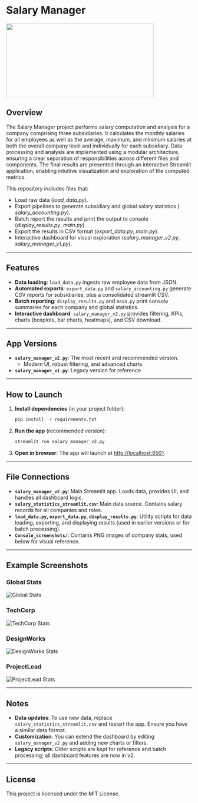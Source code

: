 # Salary Manager

<img src="https://github.com/user-attachments/assets/987306ae-132e-49e0-b4aa-e4ade8643ab0" height= "200px" width="400">


## Overview

The Salary Manager project performs salary computation and analysis for a company comprising three subsidiaries. It calculates the monthly salaries for all employees as well as the average, maximum, and minimum salaries at both the overall company level and individually for each subsidiary. Data processing and analysis are implemented using a modular architecture, ensuring a clear separation of responsibilities across different files and components. The final results are presented through an interactive Streamlit application, enabling intuitive visualization and exploration of the computed metrics.

 This repository includes files that:
  - Load raw data (_load_data.py_).  
  - Export pipelines to generate subsidiary and global salary statistics ( _salary_accounting.py_).  
  - Batch report the results and print the output to console (_display_results.py_, _main.py_).  
  - Export the results in CSV format (_export_data.py_, _main.py_). 
  - Interactive dashboard for visual exploration (_salary_manager_v2.py_, _salary_manager_v1.py_).  

---

## Features

- **Data loading**: `load_data.py` ingests raw employee data from JSON.
- **Automated exports**: `export_data.py` and `salary_accounting.py` generate CSV reports for subsidiaries, plus a consolidated streamlit CSV.
- **Batch reporting**: `display_results.py` and `main.py` print console summaries for each company and global statistics.
- **Interactive dashboard**: `salary_manager_v2.py` provides filtering, KPIs, charts (boxplots, bar charts, heatmaps), and CSV download.

---

## App Versions

- **`salary_manager_v2.py`**: The most recent and recommended version.  
  - Modern UI, robust filtering, and advanced charts.
- **`salary_manager_v1.py`**: Legacy version for reference.

---

## How to Launch

1. **Install dependencies** (in your project folder):
	```bash
	pip install -r requirements.txt
	```
2. **Run the app** (recommended version):
	```bash
	streamlit run salary_manager_v2.py
	```
3. **Open in browser**: The app will launch at [http://localhost:8501](http://localhost:8501).

---

## File Connections

- **`salary_manager_v2.py`**: Main Streamlit app. Loads data, provides UI, and handles all dashboard logic.
- **`salary_statistics_streamlit.csv`**: Main data source. Contains salary records for all companies and roles.
- **`load_data.py`, `export_data.py`, `display_results.py`**: Utility scripts for data loading, exporting, and displaying results (used in earlier versions or for batch processing).
- **`Console_screenshots/`**: Contains PNG images of company stats, used below for visual reference.

---

## Example Screenshots

### Global Stats
![Global Stats](Console_screenshots/Global_stats.png)

### TechCorp
![TechCorp Stats](Console_screenshots/TechCorp_stats.png)

### DesignWorks
![DesignWorks Stats](Console_screenshots/DesignWorks_stats.png)

### ProjectLead
![ProjectLead Stats](Console_screenshots/ProjectLeadstats.png)


---

## Notes

- **Data updates**: To use new data, replace `salary_statistics_streamlit.csv` and restart the app. Ensure you have a similar data format.
- **Customization**: You can extend the dashboard by editing `salary_manager_v2.py` and adding new charts or filters.
- **Legacy scripts**: Older scripts are kept for reference and batch processing; all dashboard features are now in v2.

---

## License

This project is licensed under the MIT License.
